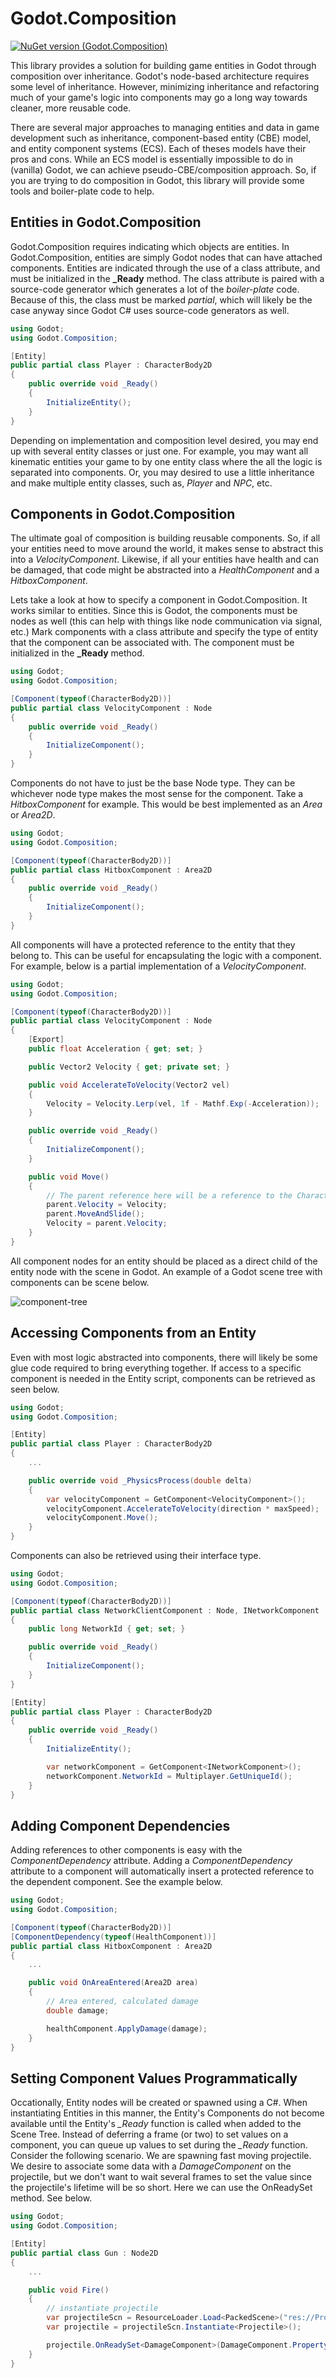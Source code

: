 # Godot.Composition
[![NuGet version (Godot.Composition)](https://img.shields.io/badge/nuget-v1.3-blue?style=flat-square)](https://www.nuget.org/packages/Godot.Composition/1.3)

This library provides a solution for building game entities in Godot through composition over inheritance. Godot's node-based architecture requires some level of inheritance. However, minimizing inheritance and refactoring much of your game's logic into components may go a long way towards cleaner, more reusable code.

There are several major approaches to managing entities and data in game development such as inheritance, component-based entity (CBE) model, and entity component systems (ECS). Each of theses models have their pros and cons. While an ECS model is essentially impossible to do in (vanilla) Godot, we can achieve pseudo-CBE/composition approach. So, if you are trying to do composition in Godot, this library will provide some tools and boiler-plate code to help.

## Entities in Godot.Composition
Godot.Composition requires indicating which objects are entities. In Godot.Composition, entities are simply Godot nodes that can have attached components. Entities are indicated through the use of a class attribute, and must be initialized in the **_Ready** method. The class attribute is paired with a source-code generator which generates a lot of the *boiler-plate* code. Because of this, the class must be marked *partial*, which will  likely be the case anyway since Godot C# uses source-code generators as well.

```C#
using Godot;
using Godot.Composition;

[Entity]
public partial class Player : CharacterBody2D
{
    public override void _Ready()
    {
        InitializeEntity();
    }
}
```
Depending on implementation and composition level desired, you may end up with several entity classes or just one. For example, you may want all kinematic entities your game to by one entity class where the all the logic is separated into components. Or, you may desired to use a little inheritance and make multiple entity classes, such as, *Player* and *NPC*, etc.

## Components in Godot.Composition
The ultimate goal of composition is building reusable components. So, if all your entities need to move around the world, it makes sense to abstract this into a *VelocityComponent*. Likewise, if all your entities have health and can be damaged, that code might be abstracted into a *HealthComponent* and a *HitboxComponent*.

Lets take a look at how to specify a component in Godot.Composition. It works similar to entities. Since this is Godot, the components must be nodes as well (this can help with things like node communication via signal, etc.) Mark components with a class attribute and specify the type of entity that the component can be associated with. The component must be initialized in the **_Ready** method.

```C#
using Godot;
using Godot.Composition;

[Component(typeof(CharacterBody2D))]
public partial class VelocityComponent : Node
{
    public override void _Ready()
    {
        InitializeComponent();
    }
}
```

Components do not have to just be the base Node type. They can be whichever node type makes the most sense for the component. Take a *HitboxComponent* for example. This would be best implemented as an *Area* or *Area2D*.

```C#
using Godot;
using Godot.Composition;

[Component(typeof(CharacterBody2D))]
public partial class HitboxComponent : Area2D
{
    public override void _Ready()
    {
        InitializeComponent();
    }
}
```

All components will have a protected reference to the entity that they belong to. This can be useful for encapsulating the logic with a component. For example, below is a partial implementation of a *VelocityComponent*.

```C#
using Godot;
using Godot.Composition;

[Component(typeof(CharacterBody2D))]
public partial class VelocityComponent : Node
{
    [Export]
    public float Acceleration { get; set; }

    public Vector2 Velocity { get; private set; }

    public void AccelerateToVelocity(Vector2 vel)
    {
        Velocity = Velocity.Lerp(vel, 1f - Mathf.Exp(-Acceleration));
    }

    public override void _Ready()
    {
        InitializeComponent();
    }

    public void Move()
    {
        // The parent reference here will be a reference to the CharacterBody2D entity.
        parent.Velocity = Velocity;
        parent.MoveAndSlide();
        Velocity = parent.Velocity;
    }
}
```
All component nodes for an entity should be placed as a direct child of the entity node with the scene in Godot. An example of a Godot scene tree with components can be scene below.

![component-tree](https://github.com/MysteriousMilk/Godot.Composition/assets/6441268/1c0f10e0-9fe3-4439-b385-412ed979a45f)

## Accessing Components from an Entity
Even with most logic abstracted into components, there will likely be some glue code required to bring everything together. If access to a specific component is needed in the Entity script, components can be retrieved as seen below.

```C#
using Godot;
using Godot.Composition;

[Entity]
public partial class Player : CharacterBody2D
{
    ...

    public override void _PhysicsProcess(double delta)
    {
        var velocityComponent = GetComponent<VelocityComponent>();
        velocityComponent.AccelerateToVelocity(direction * maxSpeed);
        velocityComponent.Move();
    }
}
```

Components can also be retrieved using their interface type.

```C#
using Godot;
using Godot.Composition;

[Component(typeof(CharacterBody2D))]
public partial class NetworkClientComponent : Node, INetworkComponent
{
    public long NetworkId { get; set; }

    public override void _Ready()
    {
        InitializeComponent();
    }
}

[Entity]
public partial class Player : CharacterBody2D
{
    public override void _Ready()
    {
        InitializeEntity();

        var networkComponent = GetComponent<INetworkComponent>();
        networkComponent.NetworkId = Multiplayer.GetUniqueId();
    }
}
```

## Adding Component Dependencies
Adding references to other components is easy with the *ComponentDependency* attribute. Adding a *ComponentDependency* attribute to a component will automatically insert a protected reference to the dependent component. See the example below.

```C#
using Godot;
using Godot.Composition;

[Component(typeof(CharacterBody2D))]
[ComponentDependency(typeof(HealthComponent))]
public partial class HitboxComponent : Area2D
{
    ...

    public void OnAreaEntered(Area2D area)
    {
        // Area entered, calculated damage
        double damage;

        healthComponent.ApplyDamage(damage);
    }
}
```

## Setting Component Values Programmatically
Occationally, Entity nodes will be created or spawned using a C#. When instantiating Entities in this manner, the Entity's Components do not become available until the Entity's *_Ready* function is called when added to the Scene Tree. Instead of deferring a frame (or two) to set values on a component, you can queue up values to set during the *_Ready* function. Consider the following scenario. We are spawning fast moving projectile. We desire to associate some data with a *DamageComponent* on the projectile, but we don't want to wait several frames to set the value since the projectile's lifetime will be so short. Here we can use the OnReadySet method. See below.

```C#
using Godot;
using Godot.Composition;

[Entity]
public partial class Gun : Node2D
{
    ...

    public void Fire()
    {
        // instantiate projectile
        var projectileScn = ResourceLoader.Load<PackedScene>("res://Projectile.tscn");
        var projectile = projectileScn.Instantiate<Projectile>();

        projectile.OnReadySet<DamageComponent>(DamageComponent.PropertyName.Damage, 20.0);
    }
}
```
